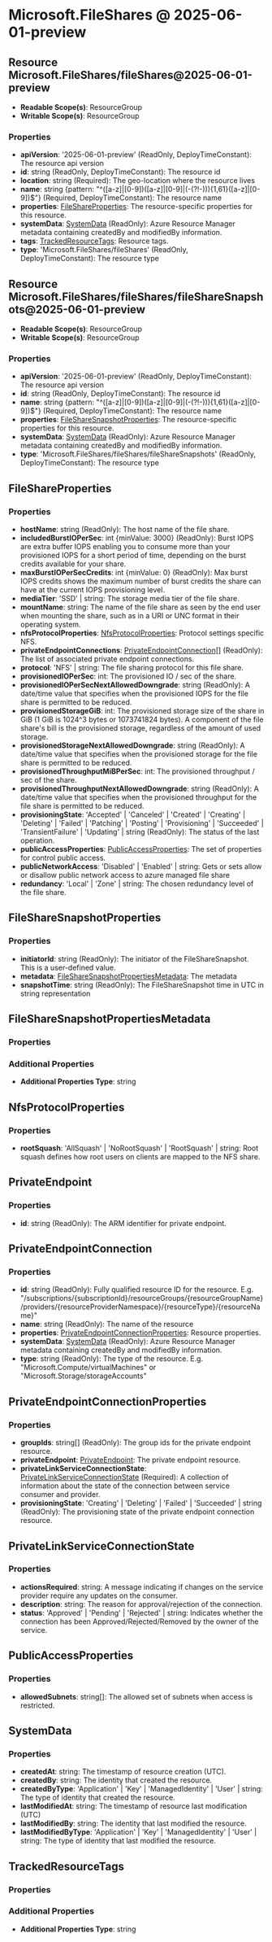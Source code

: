 # Microsoft.FileShares @ 2025-06-01-preview

## Resource Microsoft.FileShares/fileShares@2025-06-01-preview
* **Readable Scope(s)**: ResourceGroup
* **Writable Scope(s)**: ResourceGroup
### Properties
* **apiVersion**: '2025-06-01-preview' (ReadOnly, DeployTimeConstant): The resource api version
* **id**: string (ReadOnly, DeployTimeConstant): The resource id
* **location**: string (Required): The geo-location where the resource lives
* **name**: string {pattern: "^([a-z]|[0-9])([a-z]|[0-9]|(-(?!-))){1,61}([a-z]|[0-9])$"} (Required, DeployTimeConstant): The resource name
* **properties**: [FileShareProperties](#fileshareproperties): The resource-specific properties for this resource.
* **systemData**: [SystemData](#systemdata) (ReadOnly): Azure Resource Manager metadata containing createdBy and modifiedBy information.
* **tags**: [TrackedResourceTags](#trackedresourcetags): Resource tags.
* **type**: 'Microsoft.FileShares/fileShares' (ReadOnly, DeployTimeConstant): The resource type

## Resource Microsoft.FileShares/fileShares/fileShareSnapshots@2025-06-01-preview
* **Readable Scope(s)**: ResourceGroup
* **Writable Scope(s)**: ResourceGroup
### Properties
* **apiVersion**: '2025-06-01-preview' (ReadOnly, DeployTimeConstant): The resource api version
* **id**: string (ReadOnly, DeployTimeConstant): The resource id
* **name**: string {pattern: "^([a-z]|[0-9])([a-z]|[0-9]|(-(?!-))){1,61}([a-z]|[0-9])$"} (Required, DeployTimeConstant): The resource name
* **properties**: [FileShareSnapshotProperties](#filesharesnapshotproperties): The resource-specific properties for this resource.
* **systemData**: [SystemData](#systemdata) (ReadOnly): Azure Resource Manager metadata containing createdBy and modifiedBy information.
* **type**: 'Microsoft.FileShares/fileShares/fileShareSnapshots' (ReadOnly, DeployTimeConstant): The resource type

## FileShareProperties
### Properties
* **hostName**: string (ReadOnly): The host name of the file share.
* **includedBurstIOPerSec**: int {minValue: 3000} (ReadOnly): Burst IOPS are extra buffer IOPS enabling you to consume more than your provisioned IOPS for a short period of time, depending on the burst credits available for your share.
* **maxBurstIOPerSecCredits**: int {minValue: 0} (ReadOnly): Max burst IOPS credits shows the maximum number of burst credits the share can have at the current IOPS provisioning level.
* **mediaTier**: 'SSD' | string: The storage media tier of the file share.
* **mountName**: string: The name of the file share as seen by the end user when mounting the share, such as in a URI or UNC format in their operating system.
* **nfsProtocolProperties**: [NfsProtocolProperties](#nfsprotocolproperties): Protocol settings specific NFS.
* **privateEndpointConnections**: [PrivateEndpointConnection](#privateendpointconnection)[] (ReadOnly): The list of associated private endpoint connections.
* **protocol**: 'NFS' | string: The file sharing protocol for this file share.
* **provisionedIOPerSec**: int: The provisioned IO / sec of the share.
* **provisionedIOPerSecNextAllowedDowngrade**: string (ReadOnly): A date/time value that specifies when the provisioned IOPS for the file share is permitted to be reduced.
* **provisionedStorageGiB**: int: The provisioned storage size of the share in GiB (1 GiB is 1024^3 bytes or 1073741824 bytes). A component of the file share's bill is the provisioned storage, regardless of the amount of used storage.
* **provisionedStorageNextAllowedDowngrade**: string (ReadOnly): A date/time value that specifies when the provisioned storage for the file share is permitted to be reduced.
* **provisionedThroughputMiBPerSec**: int: The provisioned throughput / sec of the share.
* **provisionedThroughputNextAllowedDowngrade**: string (ReadOnly): A date/time value that specifies when the provisioned throughput for the file share is permitted to be reduced.
* **provisioningState**: 'Accepted' | 'Canceled' | 'Created' | 'Creating' | 'Deleting' | 'Failed' | 'Patching' | 'Posting' | 'Provisioning' | 'Succeeded' | 'TransientFailure' | 'Updating' | string (ReadOnly): The status of the last operation.
* **publicAccessProperties**: [PublicAccessProperties](#publicaccessproperties): The set of properties for control public access.
* **publicNetworkAccess**: 'Disabled' | 'Enabled' | string: Gets or sets allow or disallow public network access to azure managed file share
* **redundancy**: 'Local' | 'Zone' | string: The chosen redundancy level of the file share.

## FileShareSnapshotProperties
### Properties
* **initiatorId**: string (ReadOnly): The initiator of the FileShareSnapshot. This is a user-defined value.
* **metadata**: [FileShareSnapshotPropertiesMetadata](#filesharesnapshotpropertiesmetadata): The metadata
* **snapshotTime**: string (ReadOnly): The FileShareSnapshot time in UTC in string representation

## FileShareSnapshotPropertiesMetadata
### Properties
### Additional Properties
* **Additional Properties Type**: string

## NfsProtocolProperties
### Properties
* **rootSquash**: 'AllSquash' | 'NoRootSquash' | 'RootSquash' | string: Root squash defines how root users on clients are mapped to the NFS share.

## PrivateEndpoint
### Properties
* **id**: string (ReadOnly): The ARM identifier for private endpoint.

## PrivateEndpointConnection
### Properties
* **id**: string (ReadOnly): Fully qualified resource ID for the resource. E.g. "/subscriptions/{subscriptionId}/resourceGroups/{resourceGroupName}/providers/{resourceProviderNamespace}/{resourceType}/{resourceName}"
* **name**: string (ReadOnly): The name of the resource
* **properties**: [PrivateEndpointConnectionProperties](#privateendpointconnectionproperties): Resource properties.
* **systemData**: [SystemData](#systemdata) (ReadOnly): Azure Resource Manager metadata containing createdBy and modifiedBy information.
* **type**: string (ReadOnly): The type of the resource. E.g. "Microsoft.Compute/virtualMachines" or "Microsoft.Storage/storageAccounts"

## PrivateEndpointConnectionProperties
### Properties
* **groupIds**: string[] (ReadOnly): The group ids for the private endpoint resource.
* **privateEndpoint**: [PrivateEndpoint](#privateendpoint): The private endpoint resource.
* **privateLinkServiceConnectionState**: [PrivateLinkServiceConnectionState](#privatelinkserviceconnectionstate) (Required): A collection of information about the state of the connection between service consumer and provider.
* **provisioningState**: 'Creating' | 'Deleting' | 'Failed' | 'Succeeded' | string (ReadOnly): The provisioning state of the private endpoint connection resource.

## PrivateLinkServiceConnectionState
### Properties
* **actionsRequired**: string: A message indicating if changes on the service provider require any updates on the consumer.
* **description**: string: The reason for approval/rejection of the connection.
* **status**: 'Approved' | 'Pending' | 'Rejected' | string: Indicates whether the connection has been Approved/Rejected/Removed by the owner of the service.

## PublicAccessProperties
### Properties
* **allowedSubnets**: string[]: The allowed set of subnets when access is restricted.

## SystemData
### Properties
* **createdAt**: string: The timestamp of resource creation (UTC).
* **createdBy**: string: The identity that created the resource.
* **createdByType**: 'Application' | 'Key' | 'ManagedIdentity' | 'User' | string: The type of identity that created the resource.
* **lastModifiedAt**: string: The timestamp of resource last modification (UTC)
* **lastModifiedBy**: string: The identity that last modified the resource.
* **lastModifiedByType**: 'Application' | 'Key' | 'ManagedIdentity' | 'User' | string: The type of identity that last modified the resource.

## TrackedResourceTags
### Properties
### Additional Properties
* **Additional Properties Type**: string

